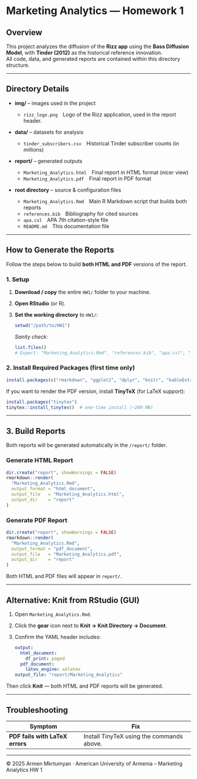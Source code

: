 # Marketing Analytics — Homework 1

## Overview
This project analyzes the diffusion of the **Rizz app** using the **Bass Diffusion Model**,
with **Tinder (2012)** as the historical reference innovation.  
All code, data, and generated reports are contained within this directory structure.

---

## Directory Details

- **img/** – images used in the project  
  - `rizz_logo.png` Logo of the Rizz application, used in the report header.

- **data/** – datasets for analysis  
  - `tinder_subscribers.csv` Historical Tinder subscriber counts (in millions)  

- **report/** – generated outputs  
  - `Marketing_Analytics.html` Final report in HTML format (nicer view)
  - `Marketing_Analytics.pdf` Final report in PDF format  

- **root directory** – source & configuration files  
  - `Marketing_Analytics.Rmd` Main R Markdown script that builds both reports  
  - `references.bib` Bibliography for cited sources  
  - `apa.csl` APA 7th citation-style file  
  - `README.md` This documentation file  

---

## How to Generate the Reports

Follow the steps below to build **both HTML and PDF** versions of the report.

### 1. Setup

1. **Download / copy** the entire `HW1/` folder to your machine.  
2. **Open RStudio** (or R).  
3. **Set the working directory** to `HW1/`:

   ```r
   setwd("/path/to/HW1")
   ```

   _Sanity check_:

   ```r
   list.files()
   # Expect: "Marketing_Analytics.Rmd", "references.bib", "apa.csl", "data", "img", "report"
   ```

### 2. Install Required Packages (first time only)

```r
install.packages(c("rmarkdown", "ggplot2", "dplyr", "knitr", "kableExtra"))
```

If you want to render the PDF version, install **TinyTeX** (for LaTeX support):

```r
install.packages("tinytex")
tinytex::install_tinytex()  # one-time install (~200 MB)
```

---

## 3. Build Reports

Both reports will be generated automatically in the `/report/` folder.

### Generate HTML Report
```r
dir.create("report", showWarnings = FALSE)
rmarkdown::render(
  "Marketing_Analytics.Rmd",
  output_format = "html_document",
  output_file   = "Marketing_Analytics.html",
  output_dir    = "report"
)
```

### Generate PDF Report
```r
dir.create("report", showWarnings = FALSE)
rmarkdown::render(
  "Marketing_Analytics.Rmd",
  output_format = "pdf_document",
  output_file   = "Marketing_Analytics.pdf",
  output_dir    = "report"
)
```

Both HTML and PDF files will appear in `report/`.

---

## Alternative: Knit from RStudio (GUI)

1. Open `Marketing_Analytics.Rmd`.  
2. Click the **gear** icon next to **Knit → Knit Directory → Document**.  
3. Confirm the YAML header includes:

   ```yaml
   output:
     html_document:
       df_print: paged
     pdf_document:
       latex_engine: xelatex
   output_file: "report/Marketing_Analytics"
   ```

Then click **Knit** — both HTML and PDF reports will be generated.

---

## Troubleshooting

| Symptom | Fix |
|----------|-----|
| **PDF fails with LaTeX errors** | Install TinyTeX using the commands above. |

---

© 2025 Armen Mkrtumyan  ·  American University of Armenia – Marketing Analytics HW 1
